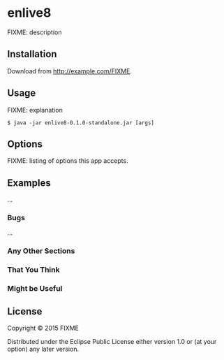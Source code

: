 # enlive8

FIXME: description

## Installation

Download from http://example.com/FIXME.

## Usage

FIXME: explanation

    $ java -jar enlive8-0.1.0-standalone.jar [args]

## Options

FIXME: listing of options this app accepts.

## Examples

...

### Bugs

...

### Any Other Sections
### That You Think
### Might be Useful

## License

Copyright © 2015 FIXME

Distributed under the Eclipse Public License either version 1.0 or (at
your option) any later version.
